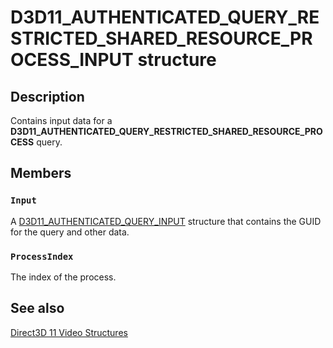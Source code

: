 # D3D11_AUTHENTICATED_QUERY_RESTRICTED_SHARED_RESOURCE_PROCESS_INPUT structure

## Description

Contains input data for a **D3D11_AUTHENTICATED_QUERY_RESTRICTED_SHARED_RESOURCE_PROCESS** query.

## Members

### `Input`

A [D3D11_AUTHENTICATED_QUERY_INPUT](https://learn.microsoft.com/windows/desktop/api/d3d11/ns-d3d11-d3d11_authenticated_query_input) structure that contains the GUID for the query and other data.

### `ProcessIndex`

The index of the process.

## See also

[Direct3D 11 Video Structures](https://learn.microsoft.com/windows/desktop/medfound/direct3d-11-video-structures)